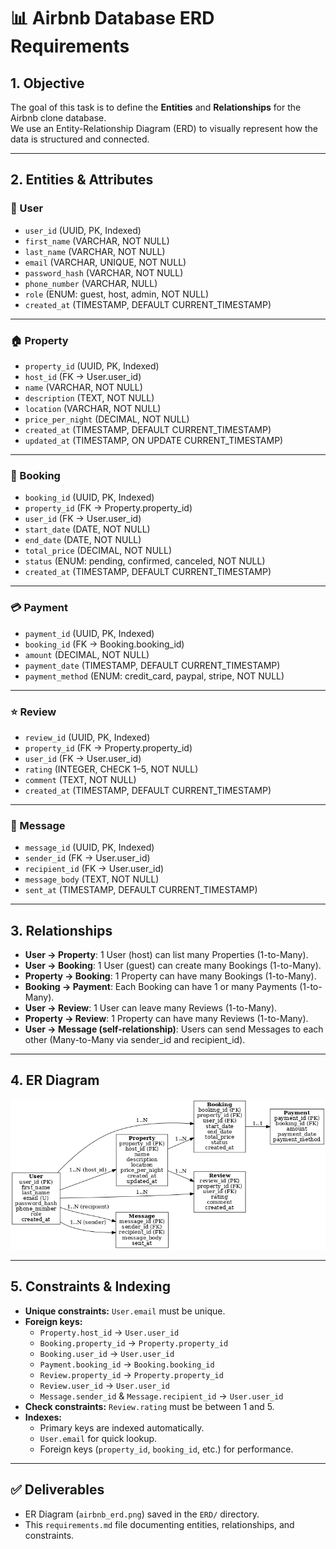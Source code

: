 # 📊 Airbnb Database ERD Requirements

## 1. Objective

The goal of this task is to define the **Entities** and **Relationships** for the Airbnb clone database.  
We use an Entity-Relationship Diagram (ERD) to visually represent how the data is structured and connected.

---

## 2. Entities & Attributes

### 🧑 User

- `user_id` (UUID, PK, Indexed)
- `first_name` (VARCHAR, NOT NULL)
- `last_name` (VARCHAR, NOT NULL)
- `email` (VARCHAR, UNIQUE, NOT NULL)
- `password_hash` (VARCHAR, NOT NULL)
- `phone_number` (VARCHAR, NULL)
- `role` (ENUM: guest, host, admin, NOT NULL)
- `created_at` (TIMESTAMP, DEFAULT CURRENT_TIMESTAMP)

---

### 🏠 Property

- `property_id` (UUID, PK, Indexed)
- `host_id` (FK → User.user_id)
- `name` (VARCHAR, NOT NULL)
- `description` (TEXT, NOT NULL)
- `location` (VARCHAR, NOT NULL)
- `price_per_night` (DECIMAL, NOT NULL)
- `created_at` (TIMESTAMP, DEFAULT CURRENT_TIMESTAMP)
- `updated_at` (TIMESTAMP, ON UPDATE CURRENT_TIMESTAMP)

---

### 📅 Booking

- `booking_id` (UUID, PK, Indexed)
- `property_id` (FK → Property.property_id)
- `user_id` (FK → User.user_id)
- `start_date` (DATE, NOT NULL)
- `end_date` (DATE, NOT NULL)
- `total_price` (DECIMAL, NOT NULL)
- `status` (ENUM: pending, confirmed, canceled, NOT NULL)
- `created_at` (TIMESTAMP, DEFAULT CURRENT_TIMESTAMP)

---

### 💳 Payment

- `payment_id` (UUID, PK, Indexed)
- `booking_id` (FK → Booking.booking_id)
- `amount` (DECIMAL, NOT NULL)
- `payment_date` (TIMESTAMP, DEFAULT CURRENT_TIMESTAMP)
- `payment_method` (ENUM: credit_card, paypal, stripe, NOT NULL)

---

### ⭐ Review

- `review_id` (UUID, PK, Indexed)
- `property_id` (FK → Property.property_id)
- `user_id` (FK → User.user_id)
- `rating` (INTEGER, CHECK 1–5, NOT NULL)
- `comment` (TEXT, NOT NULL)
- `created_at` (TIMESTAMP, DEFAULT CURRENT_TIMESTAMP)

---

### 💬 Message

- `message_id` (UUID, PK, Indexed)
- `sender_id` (FK → User.user_id)
- `recipient_id` (FK → User.user_id)
- `message_body` (TEXT, NOT NULL)
- `sent_at` (TIMESTAMP, DEFAULT CURRENT_TIMESTAMP)

---

## 3. Relationships

- **User → Property**: 1 User (host) can list many Properties (1-to-Many).
- **User → Booking**: 1 User (guest) can create many Bookings (1-to-Many).
- **Property → Booking**: 1 Property can have many Bookings (1-to-Many).
- **Booking → Payment**: Each Booking can have 1 or many Payments (1-to-Many).
- **User → Review**: 1 User can leave many Reviews (1-to-Many).
- **Property → Review**: 1 Property can have many Reviews (1-to-Many).
- **User → Message (self-relationship)**: Users can send Messages to each other (Many-to-Many via sender_id and recipient_id).

---

## 4. ER Diagram

![ERD](./airbnb_erd.png)

---

## 5. Constraints & Indexing

- **Unique constraints:** `User.email` must be unique.
- **Foreign keys:**
  - `Property.host_id` → `User.user_id`
  - `Booking.property_id` → `Property.property_id`
  - `Booking.user_id` → `User.user_id`
  - `Payment.booking_id` → `Booking.booking_id`
  - `Review.property_id` → `Property.property_id`
  - `Review.user_id` → `User.user_id`
  - `Message.sender_id` & `Message.recipient_id` → `User.user_id`
- **Check constraints:** `Review.rating` must be between 1 and 5.
- **Indexes:**
  - Primary keys are indexed automatically.
  - `User.email` for quick lookup.
  - Foreign keys (`property_id`, `booking_id`, etc.) for performance.

---

## ✅ Deliverables

- ER Diagram (`airbnb_erd.png`) saved in the `ERD/` directory.
- This `requirements.md` file documenting entities, relationships, and constraints.
